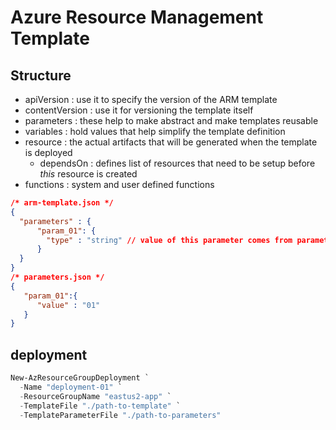 # Azure Resource Management Template

## Structure
- apiVersion      : use it to specify the version of the ARM template
- contentVersion  : use it for versioning the template itself
- parameters      : these help to make abstract and make templates reusable
- variables       : hold values that help simplify the template definition
- resource        : the actual artifacts that will be generated when the template is deployed
    - dependsOn   : defines list of resources that need to be setup before *this* resource is created
- functions       : system and user defined functions

```json
/* arm-template.json */
{
  "parameters" : {
      "param_01": {
        "type" : "string" // value of this parameter comes from parameters.json file
      }
  }
}
/* parameters.json */
{
   "param_01":{
      "value" : "01"
   }
}
```

## deployment

```powershell
New-AzResourceGroupDeployment `
  -Name "deployment-01" `
  -ResourceGroupName "eastus2-app" `
  -TemplateFile "./path-to-template" `
  -TemplateParameterFile "./path-to-parameters"
```
